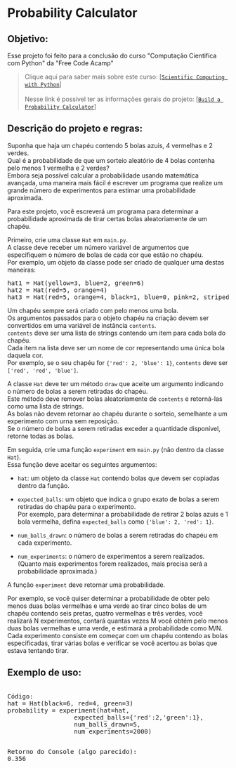 # Probability Calculator

## Objetivo:

Esse projeto foi feito para a conclusão do curso "Computação Cientifica com Python" da "Free Code Acamp"
>Clique aqui para saber mais sobre este curso: [[`Scientific Computing with Python`](https://www.freecodecamp.org/learn/scientific-computing-with-python/)]<br>
><br>
>Nesse link é possivel ter as informações gerais do projeto: [[`Build a Probability Calculator`](https://www.freecodecamp.org/learn/scientific-computing-with-python/build-a-probability-calculator-project/build-a-probability-calculator-project)]

## Descrição do projeto e regras:

Suponha que haja um chapéu contendo 5 bolas azuis, 4 vermelhas e 2 verdes.  
Qual é a probabilidade de que um sorteio aleatório de 4 bolas contenha pelo menos 1 vermelha e 2 verdes?  
Embora seja possível calcular a probabilidade usando matemática avançada, uma maneira mais fácil é escrever um programa que realize um grande número de experimentos para estimar uma probabilidade aproximada.

Para este projeto, você escreverá um programa para determinar a probabilidade aproximada de tirar certas bolas aleatoriamente de um chapéu.

Primeiro, crie uma classe `Hat` em `main.py`.  
A classe deve receber um número variável de argumentos que especifiquem o número de bolas de cada cor que estão no chapéu.  
Por exemplo, um objeto da classe pode ser criado de qualquer uma destas maneiras:
<pre>
hat1 = Hat(yellow=3, blue=2, green=6)
hat2 = Hat(red=5, orange=4)
hat3 = Hat(red=5, orange=4, black=1, blue=0, pink=2, striped=9)
</pre>

Um chapéu sempre será criado com pelo menos uma bola.  
Os argumentos passados para o objeto chapéu na criação devem ser convertidos em uma variável de instância `contents`.  
`contents` deve ser uma lista de strings contendo um item para cada bola do chapéu.  
Cada item na lista deve ser um nome de cor representando uma única bola daquela cor.  
Por exemplo, se o seu chapéu for `{'red': 2, 'blue': 1}`, `contents` deve ser `['red', 'red', 'blue']`.

A classe `Hat` deve ter um método `draw` que aceite um argumento indicando o número de bolas a serem retiradas do chapéu.  
Este método deve remover bolas aleatoriamente de `contents` e retorná-las como uma lista de strings.  
As bolas não devem retornar ao chapéu durante o sorteio, semelhante a um experimento com urna sem reposição.  
Se o número de bolas a serem retiradas exceder a quantidade disponível, retorne todas as bolas.

Em seguida, crie uma função `experiment` em `main.py` (não dentro da classe `Hat`).  
Essa função deve aceitar os seguintes argumentos:

  - `hat`: um objeto da classe `Hat` contendo bolas que devem ser copiadas dentro da função.

  - `expected_balls`: um objeto que indica o grupo exato de bolas a serem retiradas do chapéu para o experimento.  
    Por exemplo, para determinar a probabilidade de retirar 2 bolas azuis e 1 bola vermelha, defina `expected_balls` como `{'blue': 2, 'red': 1}`.

  - `num_balls_drawn`: o número de bolas a serem retiradas do chapéu em cada experimento.

  - `num_experiments`: o número de experimentos a serem realizados. (Quanto mais experimentos forem realizados, mais precisa será a probabilidade aproximada.)

A função `experiment` deve retornar uma probabilidade.

 Por exemplo, se você quiser determinar a probabilidade de obter pelo menos duas bolas vermelhas e uma verde ao tirar cinco bolas de um chapéu contendo seis pretas, quatro vermelhas e três verdes, você realizará N experimentos, contará quantas vezes M você obtém pelo menos duas bolas vermelhas e uma verde, e estimará a probabilidade como M/N.  
Cada experimento consiste em começar com um chapéu contendo as bolas especificadas, tirar várias bolas e verificar se você acertou as bolas que estava tentando tirar.

## Exemplo de uso:
<pre> 
Código:
hat = Hat(black=6, red=4, green=3)
probability = experiment(hat=hat,
                  expected_balls={'red':2,'green':1},
                  num_balls_drawn=5,
                  num_experiments=2000)
</pre>
<pre>  
Retorno do Console (algo parecido):
0.356
</pre>






